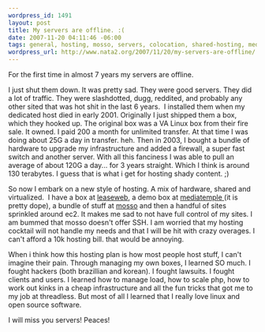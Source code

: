 ```yaml
--- 
wordpress_id: 1491
layout: post
title: My servers are offline. :(
date: 2007-11-20 04:11:46 -06:00
tags: general, hosting, mosso, servers, colocation, shared-hosting, mediatemple
wordpress_url: http://www.nata2.org/2007/11/20/my-servers-are-offline/
---
```

For the first time in almost 7 years my servers are offline.

I just shut them down. It was pretty sad. They were good servers. They did a  lot of traffic. They were slashdotted, dugg, reddited, and probably any other  sited that was hot shit in the last 6 years.  I installed them when my dedicated  host died in early 2001. Originally I just shipped them a box, which they hooked  up. The original box was a VA Linux box from their fire sale. It owned. I paid  200 a month for unlimited transfer. At that time I was doing about 25G a day in  transfer. heh. Then in 2003, I bought a bundle of hardware to upgrade my  infrastructure and added a firewall, a super fast switch and another server.  With all this fanciness I was able to pull an average of about 120G a day... for  3 years straight. Which I think is around 130 terabytes. I guess that is what i  get for hosting shady content. ;)

So now I embark on a new style of hosting. A mix of hardware, shared and  virtualized.  I have a box at <a href="http://leaseweb.com/">leaseweb</a>, a demo  box at <a href="http://mediatemple.net/">mediatemple </a>(it is pretty dope), a  bundle of stuff at <a href="http://mosso.com/">mosso</a> and then a handful of  sites sprinkled around ec2. It makes me sad to not have full control of my  sites. I am bummed that mosso doesn't offer SSH. I am worried that my hosting  cocktail will not handle my needs and that I will be hit with crazy overages. I  can't afford a 10k hosting bill. that would be annoying.

When i think how this hosting plan is how most people host stuff, I can't  imagine their pain. Through managing my own boxes, I learned SO much. I fought  hackers (both brazillian and korean). I fought lawsuits. I fought clients and  users. I learned how to manage load, how to scale php, how to work out kinks in  a cheap infrastructure and all the fun tricks that got me to my job at  threadless. But most of all I learned that I really love linux and open source  software.

I will miss you servers! Peaces!
